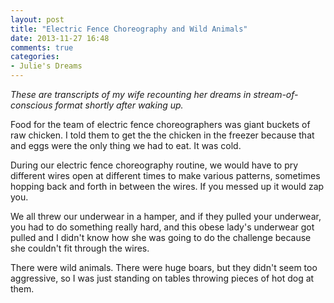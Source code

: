 ```yaml
---
layout: post
title: "Electric Fence Choreography and Wild Animals"
date: 2013-11-27 16:48
comments: true
categories: 
- Julie's Dreams
---
```


*These are transcripts of my wife recounting her dreams in stream-of-conscious format shortly after waking up.*

Food for the team of electric fence choreographers was giant buckets of raw chicken. I told them to get the the chicken in the freezer because that and eggs were the only thing we had to eat. It was cold. 

During our electric fence choreography routine, we would have to pry different wires open at different times to make various patterns, sometimes hopping back and forth in between the wires. If you messed up it would zap you.

We all threw our underwear in a hamper, and if they pulled your underwear, you had to do something really hard, and this obese lady's underwear got pulled and I didn't know how she was going to do the challenge because she couldn't fit through the wires.

There were wild animals. There were huge boars, but they didn't seem too aggressive, so I was just standing on tables throwing pieces of hot dog at them.